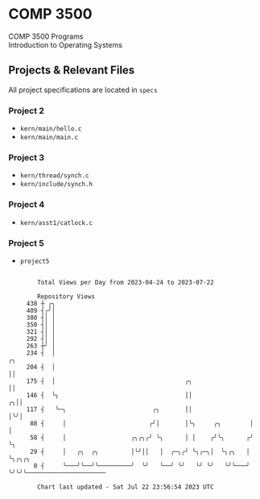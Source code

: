# COMP 3500
COMP 3500 Programs  
Introduction to Operating Systems  
## Projects & Relevant Files
All project specifications are located in `specs`
### Project 2
- `kern/main/hello.c`
- `kern/main/main.c`
### Project 3
- `kern/thread/synch.c`
- `kern/include/synch.h`
### Project 4
- `kern/asst1/catlock.c`
### Project 5
- `project5`

```

        Total Views per Day from 2023-04-24 to 2023-07-22

        Repository Views
     438 ┼ ╭╮
     409 ┤╭╯│
     380 ┤│ │
     350 ┤│ │
     321 ┤│ │
     292 ┤│ │
     263 ┼╯ │
     234 ┤  │                                                        ╭╮
     204 ┤  │                                                        ││
     175 ┤  │                                    ╭╮                  ││
     146 ┤  ╰╮                                   ││                ╭╮││
     117 ┤   ╰─╮                        ╭╮       ││                │╰╯│
      88 ┤     │                       ╭╯│       │╰╮     ╭╮        │  │
      58 ┤     │                  ╭╮╭╮╭╯ ╰╮      │ │    ╭╯╰╮      ╭╯  ╰╮
      29 ┤     │   ╭╮  ╭╮         │╰╯││   │  ╭─╮╭╯ ╰╮╭─╮│  ╰╮╭╮   │    ╰╮╭╮╭╮
       0 ┤     ╰───╯╰──╯╰─────────╯  ╰╯   ╰──╯ ╰╯   ╰╯ ╰╯   ╰╯╰───╯     ╰╯╰╯╰──────────────────────

        Chart last updated - Sat Jul 22 23:56:54 2023 UTC
        
```
